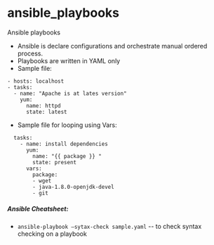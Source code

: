 # ansible_playbooks
Ansible playbooks

-	Ansible is declare configurations and orchestrate manual ordered process. 
-	Playbooks are written in YAML only
- Sample file:
```
- hosts: localhost
- tasks:
  - name: "Apache is at lates version"
    yum:
      name: httpd
      state: latest
```
- Sample file for looping using Vars:
```
  tasks:
    - name: install dependencies
      yum:
        name: "{{ package }} "
        state: present
      vars:
        package:
        - wget
        - java-1.8.0-openjdk-devel
        - git
```

##### Ansible Cheatsheet: 
-	`ansible-playbook –sytax-check sample.yaml` -- to check syntax checking on a playbook 
